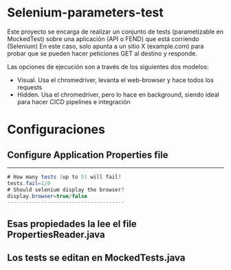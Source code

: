 # Selenium-parameters-test 

Este proyecto se encarga de realizar un conjunto de tests (parametizable en MockedTest) sobre una aplicación (API o FEND) que está corriendo (Selenium)
En este caso, solo apunta a un sitio X (example.com) para probar que se pueden hacer peticiones GET al destino y responde.

Las opciones de ejecución son a través de los siguientes dos modelos:
- Visual. Usa el chromedriver, levanta el web-browser y hace todos los requests
- Hidden. Usa el chromedriver, pero lo hace en background, siendo ideal para hacer CICD pipelines e integración 

# Configuraciones

## Configure Application Properties file
--------------------------------------
```java
# How many tests (up to 5) will fail?
tests.fail=1/0
# Should selenium display the browser?
display.browser=true/false
--------------------------------------
```
## Esas propiedades la lee el file PropertiesReader.java 

## Los tests se editan en MockedTests.java 
